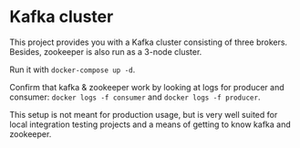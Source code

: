 # Kafka cluster

This project provides you with a Kafka cluster consisting of three brokers. Besides, zookeeper is also run as a 3-node cluster.

Run it with `docker-compose up -d`.

Confirm that kafka & zookeeper work by looking at logs for producer and consumer:
`docker logs -f consumer` and `docker logs -f producer`.

This setup is not meant for production usage, but is very well suited for local integration testing projects and a means of getting to know kafka and zookeeper.
